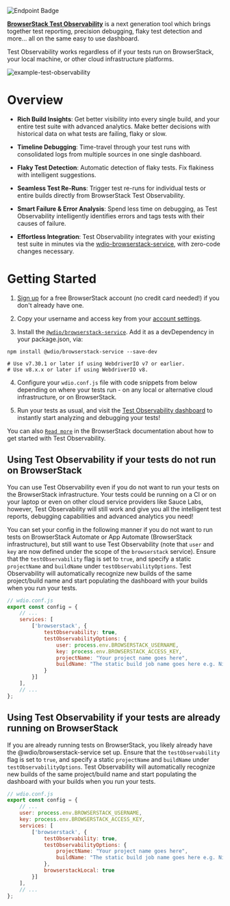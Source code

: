 ![Endpoint Badge](https://img.shields.io/endpoint?url=https%3A%2F%2Fobservability.browserstack.com%2Fprojects%2FTest%2BObservability%2BSamples%2Fbuilds%2Fwdio-cucumber-samples%2F235&link=https%3A%2F%2Fobservability.browserstack.com%2Fprojects%2FTest%2BObservability%2BSamples%2Fbuilds%2Fwdio-cucumber-samples%2F235)

[**BrowserStack Test Observability**](https://www.browserstack.com/test-observability) is a next generation tool which brings together test reporting, precision debugging, flaky test detection and more... all on the same easy to use dashboard.

Test Observability works regardless of if your tests run on BrowserStack, your local machine, or other cloud infrastructure platforms.

![example-test-observability](https://media.giphy.com/media/v1.Y2lkPTc5MGI3NjExMWY0N2NhMjQ2NmRlMzE2ZDljYWYzZmI3Mzc4OGIyMmZmZTgwOWZmMSZjdD1n/Kyd7wYJAANRu6vS2R8/giphy.gif)  


Overview
========
- **Rich Build Insights**: Get better visibility into every single build, and your entire test suite with advanced analytics. Make better decisions with historical data on what tests are failing, flaky or slow.

- **Timeline Debugging**: Time-travel through your test runs with consolidated logs from multiple sources in one single dashboard.

- **Flaky Test Detection**: Automatic detection of flaky tests. Fix flakiness with intelligent suggestions.

- **Seamless Test Re-Runs**: Trigger test re-runs for individual tests or entire builds directly from BrowserStack Test Observability.

- **Smart Failure & Error Analysis**: Spend less time on debugging, as Test Observability intelligently identifies errors and tags tests with their causes of failure.

- **Effortless Integration**: Test Observability integrates with your existing test suite in minutes via the [wdio-browserstack-service](https://webdriver.io/docs/browserstack-service), with zero-code changes necessary.


Getting Started
===============
1. [Sign up](https://www.browserstack.com/users/sign_up?ref=observability) for a free BrowserStack account (no credit card needed!) if you don't already have one.

2. Copy your username and access key from your [account settings](https://www.browserstack.com/accounts/profile).

3. Install the [`@wdio/browserstack-service`](https://webdriver.io/docs/browserstack-service). Add it as a devDependency in your package.json, via:

```
npm install @wdio/browserstack-service --save-dev

# Use v7.30.1 or later if using WebdriverIO v7 or earlier.
# Use v8.x.x or later if using WebdriverIO v8.
```

4. Configure your `wdio.conf.js` file with code snippets from below depending on where your tests run - on any local or alternative cloud infrastructure, or on BrowserStack. 

5. Run your tests as usual, and visit the [Test Observability dashboard](https://observability.browserstack.com/) to instantly start analyzing and debugging your tests!

You can also [`Read more`](https://www.browserstack.com/docs/test-observability/quick-start/webdriverio#Tests_running_locally_or_elsewhere) in the BrowserStack documentation about how to get started with Test Observability.


Using Test Observability if your tests do not run on BrowserStack
----------------
You can use Test Observability even if you do not want to run your tests on the BrowserStack infrastructure. Your tests could be running on a CI or on your laptop or even on other cloud service providers like Sauce Labs, however, Test Observability will still work and give you all the intelligent test reports, debugging capabilities and advanced analytics you need!

You can set your config in the following manner if you do not want to run tests on BrowserStack Automate or App Automate (BrowserStack infrastructure), but still want to use Test Observability (note that `user` and `key` are now defined under the scope of the `browserstack` service). Ensure that the `testObservability` flag is set to `true`, and specify a static `projectName` and `buildName` under `testObservabilityOptions`. Test Observability will automatically recognize new builds of the same project/build name and start populating the dashboard with your builds when you run your tests.

```js
// wdio.conf.js
export const config = {
    // ...
    services: [
        ['browserstack', {
            testObservability: true,
            testObservabilityOptions: {
                user: process.env.BROWSERSTACK_USERNAME,
                key: process.env.BROWSERSTACK_ACCESS_KEY,
                projectName: "Your project name goes here",
                buildName: "The static build job name goes here e.g. Nightly regression"
            }
        }]
    ],
    // ...
};
```


Using Test Observability if your tests are already running on BrowserStack
----------------

If you are already running tests on BrowserStack, you likely already have the @wdio/browserstack-service set up. Ensure that the `testObservability` flag is set to `true`, and specify a static `projectName` and `buildName` under `testObservabilityOptions`. Test Observability will automatically recognize new builds of the same project/build name and start populating the dashboard with your builds when you run your tests.

```js
// wdio.conf.js
export const config = {
    // ...
    user: process.env.BROWSERSTACK_USERNAME,
    key: process.env.BROWSERSTACK_ACCESS_KEY,
    services: [
        ['browserstack', {
            testObservability: true,
            testObservabilityOptions: {
                projectName: "Your project name goes here",
                buildName: "The static build job name goes here e.g. Nightly regression"
            },
            browserstackLocal: true
        }]
    ],
    // ...
};
```


